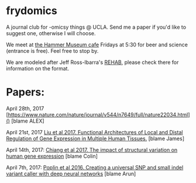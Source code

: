 # frydomics
A journal club for -omicsy things @ UCLA. Send me a paper if you'd like to suggest one, otherwise I will choose. 

We meet at [the Hammer Museum cafe](https://hammer.ucla.edu/ammo/) Fridays at 5:30 for beer and science (entrance is free). Feel free to stop by.

We are modeled after Jeff Ross-Ibarra's [REHAB](http://www.rilab.org/rehab.html), please check there for information on the format. 

# Papers:

April 28th, 2017 [https://www.nature.com/nature/journal/v544/n7649/full/nature22034.html]() [blame ALEX]

April 21st, 2017 [Liu et al 2017. Functional Architectures of Local and Distal Regulation of Gene Expression in Multiple Human Tissues.](https://www.ncbi.nlm.nih.gov/pubmed/28343628) [blame James]

April 14th, 2017: [Chiang et al 2017. The impact of structural variation on human gene expression](http://www.nature.com/ng/journal/vaop/ncurrent/full/ng.3834.html) [blame Colin]

April 7th, 2017: [Poplin et al 2016. Creating a universal SNP and small indel variant caller with deep neural networks](http://biorxiv.org/content/early/2016/12/21/092890) [blame Arun]
